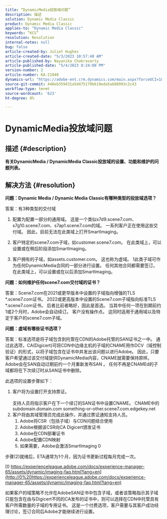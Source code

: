```yaml
---
title: “DynamicMedia投放域问题”
description: 描述
solution: Dynamic Media Classic
product: Dynamic Media Classic
applies-to: "Dynamic Media Classic"
keywords: “KCS”
resolution: Resolution
internal-notes: null
bug: false
article-created-by: Juliet Hughes
article-created-date: "5/3/2023 10:57:40 AM"
article-published-by: Nayanika Chakravarty
article-published-date: "5/4/2023 8:24:08 PM"
version-number: 2
article-number: KA-21940
dynamics-url: "https://adobe-ent.crm.dynamics.com/main.aspx?forceUCI=1&pagetype=entityrecord&etn=knowledgearticle&id=0921494c-a1e9-ed11-a7c6-6045bd006079"
source-git-commit: 448eb359431a5d475179b619eda5ab88993c2c43
workflow-type: tm+mt
source-wordcount: '623'
ht-degree: 0%

---
```


# DynamicMedia投放域问题

## 描述 {#description}


<b>有关DynamicMedia / DynamicMedia Classic投放域的设置、功能和维护的问题列表。</b>


## 解决方法 {#resolution}


<b>问题：Dynamic Media / Dynamic Media Classic有哪种类型的投放域选项？</b>

答案：有3种类型的交付域

1) 配置为配置一部分的通用域。 这是一个类似s7d9.scene7.com、s7g10.scene7.com、s7ap1.scene7.com的域。
一系列客户正在使用这些交付域。 因此，目前无法在此类域上打开SmartImaging。

2) 客户特定的scene7.com子域，如customer.scene7.com。 在此类域上，可以设置或在稍后阶段添加SmartImaging。

3) 客户拥有的子域，如assets.customer.com。 这也称为虚域。 1此类子域可作为任何DynamicMedia合同的一部分进行设置。 任何其他合同都需要签订。 在此类域上，可以设置或在以后添加SmartImaging。

<b>问题：如何维护任何scene7.com交付域的证书？</b>

答案：Scene7.com在2021或更早版本中设置的子域指向增强的TLS \*.scene7.com证书。 2022或更高版本中设置的Scene7.com子域指向标准TLS \*.scene7.com证书。 后者比前者略好，因此是首选。 当其中任何一项在到期前约1或2个月时，Adobe会自动续订。 客户没有操作点。 这同时适用于通用域以及特定于客户的scene7.com子域。

<b>问题：虚域有哪些证书选项？</b>

答案：标准选项是将子域包含到托管在CDN的Adobe托管的SAN证书之一中。 通过此选项，CA(Digicert)可将CDN中边缘主机的子域的CNAME用作DCV（域控制验证）的形式，以将子域包含在证书中并发出该问题以进行Adobe。 因此，只要客户希望通过该交付域提供DynamicMedia内容，CNAME就需要保持原样。 Adobe会在SAN自动过期前约一个月重新发布SAN 。 任何不再是CNAMEd的子域都将在下次续订时从SAN证书中删除。

此选项的设置步骤如下：

1. 客户将为设置打开支持票证。<br><br>    支持人员将指示客户在下一个续订的SAN证书中设置CNAME。
CNAME中的subdomain.domain.com something-or-other.scene7.com.edgekey.net
2. 客户将由其域管理员完成此操作，并通过票证通知支持人员。
   1. Adobe将CSR（包括子域）与CDN问题结合使用
   2. Adobe根据该CSR向CA Digicert颁发证书
   3. Adobe在CDN部署证书
   4. Adobe配置CDN映射
   5. 如果需要，Adobe会激活SmartImaging 0


步骤(2)就绪后，ETA通常为1个月，因为证书更新过程每月完成一次。

[0 https://experienceleague.adobe.com/docs/experience-manager-65/assets/dynamic/imaging-faq.html?lang=en](http://0%20https://experienceleague.adobe.com/docs/experience-manager-65/assets/dynamic/imaging-faq.html?lang=en)

如果客户的域策略不允许在AdobeSAN证书中包含子域，或者该策略指示其子域只能包含在由与Digicert不同的CA发布的证书中，则可以选择在CDN中托管具有客户所需数量的子域的专用证书。 这是一个付费选项，客户需要与其客户成功经理讨论，签订合同后Adobe才能继续进行设置。
